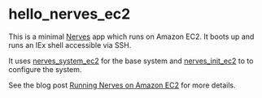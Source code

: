 # hello_nerves_ec2

This is a minimal [Nerves](https://nerves-project.org/) app which runs
on Amazon EC2. It boots up and runs an IEx shell accessible via SSH. 

It uses [nerves_system_ec2](https://github.com/cogini/nerves_system_ec2)
for the base system and [nerves_init_ec2](https://github.com/cogini/nerves_init_ec2)
to to configure the system.

See the blog post [Running Nerves on Amazon EC2](https://www.cogini.com/blog/running-nerves-on-amazon-ec2/)
for more details. 

